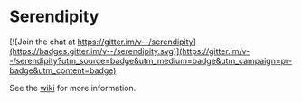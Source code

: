 # Serendipity

[![Join the chat at https://gitter.im/v--/serendipity](https://badges.gitter.im/v--/serendipity.svg)](https://gitter.im/v--/serendipity?utm_source=badge&utm_medium=badge&utm_campaign=pr-badge&utm_content=badge)

See the [wiki](https://github.com/v--/serendipity/wiki) for more information.

